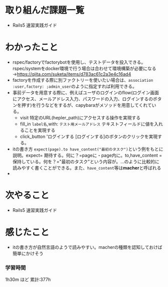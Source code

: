# 取り組んだ課題一覧
- Rails5 速習実践ガイド
# わかったこと
- rspec/factoryでfactorybotを使用し、テストデータを投入できる。rspec/systemをdocker環境で行う場合は合わせて環境構築が必要になる→https://qiita.com/suketa/items/d783ac61c2a3e4c16ad4
- factoryを作成する際に別ファクトリーを使いたい場合は、`association :user,factory: ;admin_user`のように指定すれば利用できる。
- 事前データを用意する際に、例えばユーザのログインのflow(ログイン画面にアクセス、メールアドレス入力、パスワードの入力、ログインするのボタンを押す)を行うなどをするが、capybaraがメソッドを用意してくれている。
    - visit
        特定のURL(hepler_path)にアクセスする操作を実現する
    - fill_in `label名`,with: `テスト用メールアドレス`
        テキストフィールドに値を入れることを実現する
    - click_button 'ログインする
        [ログインする]のボタンのクリックを実現する。
- itの書き方
    `expect(page).to have_content("最初のタスク")`という例をもとに説明。expect= 期待する。何に？=pageに・page内に。to,have_content = 保持している。何を？="最初のタスク"という内容が。...のように比較的に読みやすく書くことができる。また、`have_content`等は**macher**と呼ばれる
-


# 次やること
- Rails5 速習実践ガイド
# 感じたこと
- itの書き方が自然言語のようで読みやすい。macherの種類を認知しておけば簡単にかけそう
### 学習時間
1h30m ほど
累計:377h



